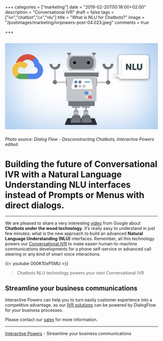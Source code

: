 +++
categories = ["marketing"]
date = "2019-02-20T00:18:00+02:00"
description = "Conversational IVR"
draft = false
tags = ["ivr","chatbot","cx","nlu"]
title = "What is NLU for Chatbots?"
image = "/postimages/marketing/ivrpowers-post-04.023.jpeg"
comments = true

+++

![Desconstructing Chatbots](/postimages/marketing/ivrpowers-post-04.023.jpeg)
-------
###### Photo source: Dialog Flow - Desconstructing Chatbots, Interactive Powers edited.

# Building the future of Conversational IVR with a Natural Language Understanding NLU interfaces instead of Prompts or Menus with direct dialogs.
---

We are pleased to share a very interesting [video](https://www.youtube.com/watch?v=O00K10xP5MU) from Google about **Chatbots under the wood technology**. It’s really easy to understand in just few minutes: what is the new approach to build an advanced **Natural Language Understanding (NLU)** interfaces. Remember, all this technology powers our [Conversational IVR](http://blog.ivrpowers.com/post/products/conversational-ivr-applications/) to make easier human-to-machine communications developments for a phone self-service or advanced call steering or any kind of smart voice interactions.

{{<  youtube O00K10xP5MU >}}

> Chatbots NLU technology powers your next Conversational IVR

## Streamline your business communications

Interactive Powers can help you to turn easily customer experience into a competitive advantage, as our [IVR solutions](https://www.ivrpowers.com/voicexml/) can be powered by DialogFlow for your business processes.

Please contact our [sales](http://www.ivrpowers.com/support-services/) for more information.

---
[Interactive Powers](http://www.ivrpowers.com/) - Streamline your business communications
